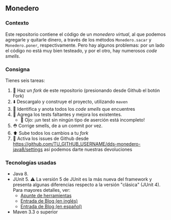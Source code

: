 ## Monedero

### Contexto

Este repositorio contiene el código de un _monedero virtual_, al que podemos agregarle y quitarle dinero, a través 
de los métodos `Monedero.sacar` y `Monedero.poner`, respectivamente. 
Pero hay algunos problemas: por un lado el código no está muy bien testeado, y por el otro, hay numerosos _code smells_. 

### Consigna

Tienes seis tareas: 

 1. :fork_and_knife: Haz un _fork_ de este repositorio (presionando desde Github el botón Fork)
 2. :arrow_down: Descargalo y construye el proyecto, utilizando `maven`
 2. :nose: Identifica y anota todos los _code smells_ que encuentres 
 3. :test_tube: Agrega los tests faltantes y mejora los existentes. 
     * :eyes: Ojo: ¡un test sin ningún tipo de aserción está incompleto!
 4. :rescue_worker_helmet: Corrige smells, de a un commit por vez. 
 5. :arrow_up: Sube todos los cambios a tu _fork_
 6. :bug: Activa los issues de Github desde https://github.com/TU_GITHUB_USERNAME/dds-monedero-java8/settings así podemos darte nuestras devoluciones

### Tecnologías usadas

* Java 8.
* JUnit 5. :warning: La versión 5 de JUnit es la más nueva del framework y presenta algunas diferencias respecto a la versión "clásica" (JUnit 4). Para mayores detalles, ver:
    *  [Apunte de herramientas](https://docs.google.com/document/d/1VYBey56M0UU6C0689hAClAvF9ILE6E7nKIuOqrRJnWQ/edit#heading=h.dnwhvummp994)
    *  [Entrada de Blog (en inglés)](https://www.baeldung.com/junit-5-migration)
    *  [Entrada de Blog (en español)](https://www.paradigmadigital.com/dev/nos-espera-junit-5/)
* Maven 3.3 o superior
 

  


